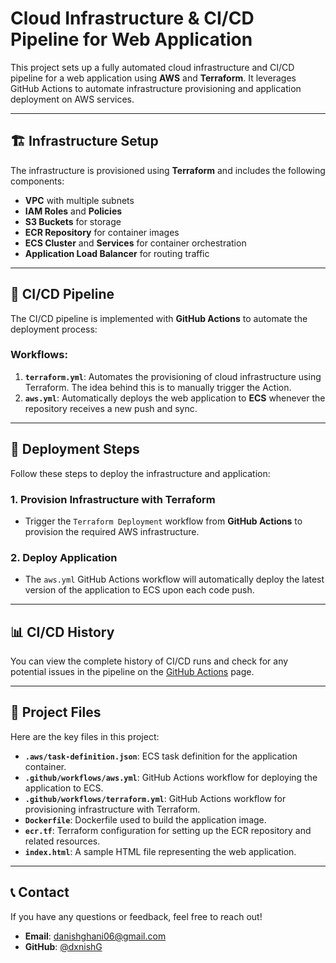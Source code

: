 # Cloud Infrastructure & CI/CD Pipeline for Web Application

This project sets up a fully automated cloud infrastructure and CI/CD pipeline for a web application using **AWS** and **Terraform**. It leverages GitHub Actions to automate infrastructure provisioning and application deployment on AWS services.

---

## 🏗️ Infrastructure Setup

The infrastructure is provisioned using **Terraform** and includes the following components:

- **VPC** with multiple subnets
- **IAM Roles** and **Policies**
- **S3 Buckets** for storage
- **ECR Repository** for container images
- **ECS Cluster** and **Services** for container orchestration
- **Application Load Balancer** for routing traffic

---

## 🚀 CI/CD Pipeline

The CI/CD pipeline is implemented with **GitHub Actions** to automate the deployment process:

### Workflows:
1. **`terraform.yml`**: Automates the provisioning of cloud infrastructure using Terraform. The idea behind this is to manually trigger the Action.
2. **`aws.yml`**: Automatically deploys the web application to **ECS** whenever the repository receives a new push and sync.

---

## 🔧 Deployment Steps

Follow these steps to deploy the infrastructure and application:

### 1. **Provision Infrastructure with Terraform**
   - Trigger the `Terraform Deployment` workflow from **GitHub Actions** to provision the required AWS infrastructure.
   
### 2. **Deploy Application**
   - The `aws.yml` GitHub Actions workflow will automatically deploy the latest version of the application to ECS upon each code push.

---

## 📊 CI/CD History

You can view the complete history of CI/CD runs and check for any potential issues in the pipeline on the [GitHub Actions](https://github.com/dxnishG/Pipeline/actions) page.

---

## 📁 Project Files

Here are the key files in this project:

- **`.aws/task-definition.json`**: ECS task definition for the application container.
- **`.github/workflows/aws.yml`**: GitHub Actions workflow for deploying the application to ECS.
- **`.github/workflows/terraform.yml`**: GitHub Actions workflow for provisioning infrastructure with Terraform.
- **`Dockerfile`**: Dockerfile used to build the application image.
- **`ecr.tf`**: Terraform configuration for setting up the ECR repository and related resources.
- **`index.html`**: A sample HTML file representing the web application.

---

## 📞 Contact

If you have any questions or feedback, feel free to reach out!

- **Email**: [danishghani06@gmail.com](mailto:danishghani06@gmail.com)
- **GitHub**: [@dxnishG](https://github.com/dxnishG)